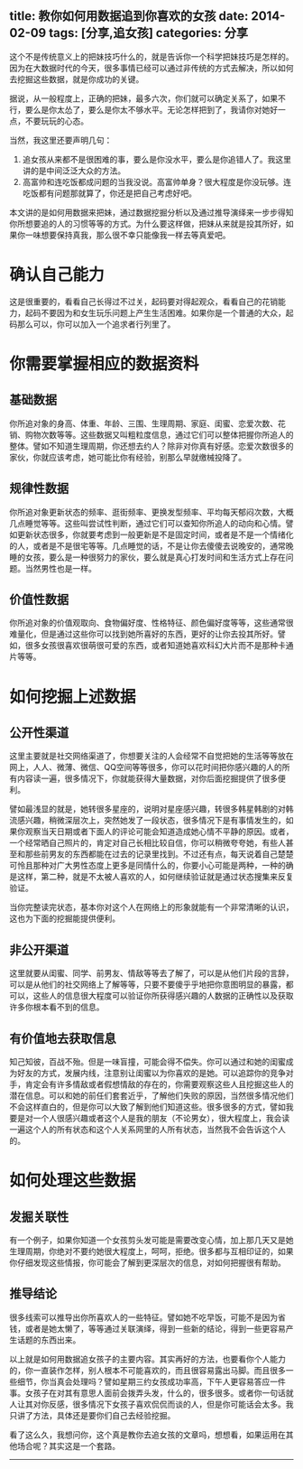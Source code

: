 title: 教你如何用数据追到你喜欢的女孩
date: 2014-02-09
tags: [分享,追女孩]
categories: 分享
---

这个不是传统意义上的把妹技巧什么的，就是告诉你一个科学把妹技巧是怎样的。因为在大数据时代的今天，很多事情已经可以通过非传统的方式去解决，所以如何去挖掘这些数据，就是你成功的关键。

据说，从一般程度上，正确的把妹，最多六次，你们就可以确定关系了，如果不行，要么是你太怂了，要么是你太不够水平。无论怎样把到了，我请你对她好一点，不要玩玩的心态。

当然，我这里还要声明几句：

1. 追女孩从来都不是很困难的事，要么是你没水平，要么是你追错人了。我这里讲的是中间泛泛大众的方法。
2. 高富帅和连吃饭都成问题的当我没说。高富帅单身？很大程度是你没玩够。连吃饭都有问题那就算了，你还是把自己考虑好吧。

本文讲的是如何用数据来把妹，通过数据挖掘分析以及通过推导演绎来一步步得知你所想要追的人的习惯等等的方式。为什么要这样做，把妹从来就是投其所好，如果你一味想要保持真我，那么很不幸只能像我一样去等真爱吧。

# 确认自己能力
这是很重要的，看看自己长得过不过关，起码要对得起观众，看看自己的花销能力，起码不要因为和女生玩乐问题上产生生活困难。如果你是一个普通的大众，起码那么可以，你可以加入一个追求者行列里了。

# 你需要掌握相应的数据资料

## 基础数据
你所追对象的身高、体重、年龄、三围、生理周期、家庭、闺蜜、恋爱次数、花销、购物次数等等。这些数据又叫粗粒度信息，通过它们可以整体把握你所追人的整体。譬如不知道生理周期，你还想去约人？除非对你真有好感。恋爱次数很多的家伙，你就应该考虑，她可能比你有经验，别那么早就缴械投降了。
## 规律性数据
你所追对象更新状态的频率、逛街频率、更换发型频率、平均每天郁闷次数，大概几点睡觉等等。这些叫尝试性判断，通过它们可以查知你所追人的动向和心情。譬如更新状态很多，你就要考虑到一般更新是不是固定时间，或者是不是一个情绪化的人，或者是不是很宅等等。几点睡觉的话，不是让你去傻傻去说晚安的，通常晚睡的女孩，要么是一种很努力的家伙，要么就是真心打发时间和生活方式上存在问题。当然男性也是一样。
## 价值性数据
你所追对象的价值观取向、食物偏好度、性格特征、颜色偏好度等等，这些通常很难量化，但是通过这些你可以找到她所喜好的东西，更好的让你去投其所好。譬如，很多女孩很喜欢很萌很可爱的东西，或者知道她喜欢科幻大片而不是那种卡通片等等。
# 如何挖掘上述数据
## 公开性渠道
这里主要就是社交网络渠道了，你想要关注的人会经常不自觉把她的生活等等放在网上，人人、微薄、微信、QQ空间等等很多，你可以花时间把你感兴趣的人的所有内容读一遍，很多情况下，你就能获得大量数据，对你后面挖掘提供了很多便利。

譬如最浅显的就是，她转很多星座的，说明对星座感兴趣，转很多韩星韩剧的对韩流感兴趣，稍微深层次上，突然她发了一段状态，很多情况下是有事情发生的，如果你观察当天日期或者下面人的评论可能会知道造成她心情不平静的原因。或者，一个经常晒自己照片的，肯定对自己长相比较自信，你可以稍微夸夸她，有些人甚至和那些前男友的东西都能在过去的记录里找到。不过还有点，每天说着自己楚楚可怜且那种对广大男性态度上更多是同情什么的，你要小心可能是两种，一种的确是这样，第二种，就是不太被人喜欢的人，如何继续验证就是通过状态搜集来反复验证。

当你完整读完状态，基本你对这个人在网络上的形象就能有一个非常清晰的认识，这也为下面的挖掘能提供便利。

## 非公开渠道
这里就要从闺蜜、同学、前男友、情敌等等去了解了，可以是从他们片段的言辞，可以是从他们的社交网络上了解等等，只要不要傻乎乎地把你意图明显的暴露，都可以，这些人的信息很大程度可以验证你所获得感兴趣的人数据的正确性以及获取许多你根本看不到的信息。

## 有价值地去获取信息
知己知彼，百战不殆。但是一味盲撞，可能会得不偿失。你可以通过和她的闺蜜成为好友的方式，发展内线，注意别让闺蜜以为你喜欢的是她。可以追踪你的竞争对手，肯定会有许多情敌或者假想情敌的存在的，你需要观察这些人且挖掘这些人的潜在信息。可以和她的前任们套套近乎，了解他们失败的原因，当然很多情况他们不会这样直白的，但是你可以大致了解到他们知道这些。很多很多的方式，譬如我要是对一个人很感兴趣或者这个人是我的朋友（不论男女），很大程度上，我会读一遍这个人的所有状态和这个人关系网里的人所有状态，当然我不会告诉这个人的。

# 如何处理这些数据
## 发掘关联性
有一个例子，如果你知道一个女孩剪头发可能是需要改变心情，加上那几天又是她生理周期，你绝对不要约她很大程度上，呵呵，拒绝。很多都与互相印证的，如果你仔细发现这些情报，你可能会了解到更深层次的信息，对如何把握很有帮助。
## 推导结论
很多线索可以推导出你所喜欢人的一些特征。譬如她不吃早饭，可能不是因为省钱，或者是她太懒了，等等通过关联演绎，得到一些新的结论，得到一些更容易产生话题的东西出来。


以上就是如何用数据追女孩子的主要内容。其实再好的方法，也要看你个人能力的，你一直装作怎样，别人根本不可能喜欢的，而且很容易露出马脚。而且很多一些细节，你当真会处理吗？譬如星期三约女孩成功率高，下午人更容易答应一件事。女孩子在对其有意思人面前会拨弄头发，什么的，很多很多。或者你一句话就人让其对你反感，很多情况下女孩子喜欢侃侃而谈的人，但是你可能话会太多。我只讲了方法，具体还是要你们自己去经验挖掘。

看了这么久，我想问你，这个真是教你去追女孩的文章吗，想想看，如果运用在其他场合呢？其实这是一个套路。
***




